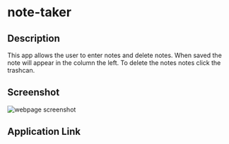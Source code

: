 # note-taker


## Description
This app allows the user to enter notes and delete notes. When saved the note will appear in the column the left. To delete the notes notes click the trashcan. 

## Screenshot
![webpage screenshot](./public/assets/images/webpage-screenshot.png)

## Application Link
